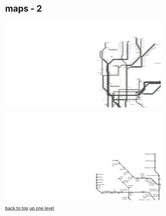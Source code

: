 # maps - 2
[![new_york_city_subway_map.png](https://raw.githubusercontent.com/buckmanc/wallpapers/main/terminal/chromatic%20aberration/big/maps/new_york_city_subway_map.png "new_york_city_subway_map.png")](https://raw.githubusercontent.com/buckmanc/wallpapers/main/terminal/chromatic%20aberration/big/maps/new_york_city_subway_map.png)

[![tehran_metro_map_v1_0.png](https://raw.githubusercontent.com/buckmanc/wallpapers/main/terminal/chromatic%20aberration/big/maps/tehran_metro_map_v1_0.png "tehran_metro_map_v1_0.png")](https://raw.githubusercontent.com/buckmanc/wallpapers/main/terminal/chromatic%20aberration/big/maps/tehran_metro_map_v1_0.png)



[back to top](#)
[up one level](/terminal/chromatic%20aberration/big/README.MD)

